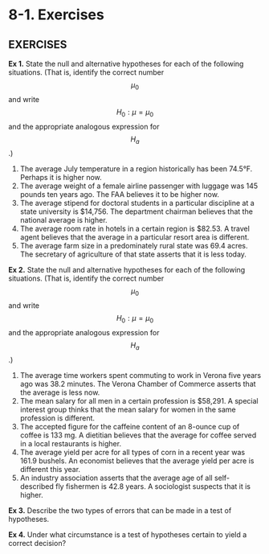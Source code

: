 # 8-1. Exercises

## EXERCISES

**Ex 1.** State the null and alternative hypotheses for each of the following situations. \(That is, identify the correct number $$μ_0$$ and write $$H_0:μ=μ_0$$ and the appropriate analogous expression for $$H_a$$ .\)

1. The average July temperature in a region historically has been 74.5°F. Perhaps it is higher now.
2. The average weight of a female airline passenger with luggage was 145 pounds ten years ago. The FAA believes it to be higher now.
3. The average stipend for doctoral students in a particular discipline at a state university is $14,756. The department chairman believes that the national average is higher.
4. The average room rate in hotels in a certain region is $82.53. A travel agent believes that the average in a particular resort area is different.
5. The average farm size in a predominately rural state was 69.4 acres. The secretary of agriculture of that state asserts that it is less today.

**Ex 2.** State the null and alternative hypotheses for each of the following situations. \(That is, identify the correct number $$μ_0$$ and write $$H_0:μ=μ_0$$ and the appropriate analogous expression for $$H_a$$.\)

1. The average time workers spent commuting to work in Verona five years ago was 38.2 minutes. The Verona Chamber of Commerce asserts that the average is less now.
2. The mean salary for all men in a certain profession is $58,291. A special interest group thinks that the mean salary for women in the same profession is different.
3. The accepted figure for the caffeine content of an 8-ounce cup of coffee is 133 mg. A dietitian believes that the average for coffee served in a local restaurants is higher.
4. The average yield per acre for all types of corn in a recent year was 161.9 bushels. An economist believes that the average yield per acre is different this year.
5. An industry association asserts that the average age of all self-described fly fishermen is 42.8 years. A sociologist suspects that it is higher.

**Ex 3.** Describe the two types of errors that can be made in a test of hypotheses.

**Ex 4.** Under what circumstance is a test of hypotheses certain to yield a correct decision?

